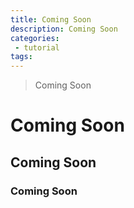 ```yaml
---
title: Coming Soon 
description: Coming Soon
categories:
 - tutorial
tags:
---
```

> Coming Soon
# Coming Soon
## Coming Soon
### Coming Soon
